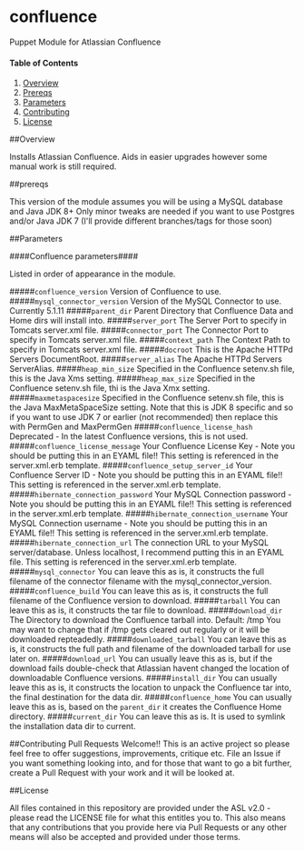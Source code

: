 # confluence
Puppet Module for Atlassian Confluence

#### Table of Contents

1. [Overview](#overview)
2. [Prereqs](#prereqs)
3. [Parameters](#parameters)
4. [Contributing](#contributing)
5. [License](#license)

##Overview

Installs Atlassian Confluence. Aids in easier upgrades however some
manual work is still required.

##prereqs

This version of the module assumes you will be using a MySQL database
and Java JDK 8+
Only minor tweaks are needed if you want to use Postgres and/or Java 
JDK 7 (I'll provide different branches/tags for those soon)

##Parameters

####Confluence parameters####

Listed in order of appearance in the module.

#####`confluence_version`
Version of Confluence to use.
#####`mysql_connector_version`
Version of the MySQL Connector to use. Currently 5.1.11
#####`parent_dir`
Parent Directory that Confluence Data and Home dirs will install into.
#####`server_port` 
The Server Port to specify in Tomcats server.xml file.
#####`connector_port`
The Connector Port to specify in Tomcats server.xml file.
#####`context_path`
The Context Path to specify in Tomcats server.xml file.
#####`docroot`
This is the Apache HTTPd Servers DocumentRoot.
#####`server_alias`
The Apache HTTPd Servers ServerAlias.
#####`heap_min_size`
Specified in the Confluence setenv.sh file, this is the Java Xms setting.
#####`heap_max_size`
Specified in the Confluence setenv.sh file, thi is the Java Xmx setting.
#####`maxmetaspacesize`
Specified in the Confluence setenv.sh file, this is the Java MaxMetaSpaceSize 
setting. Note that this is JDK 8 specific and so if you want to use JDK 7 or 
earlier (not recommended) then replace this with PermGen and MaxPermGen
#####`confluence_license_hash`
Deprecated - In the latest Confluence versions, this is not used.
#####`confluence_license_message`
Your Confluence License Key - Note you should be putting this in an EYAML
file!! This setting is referenced in the server.xml.erb template.
#####`confluence_setup_server_id`
Your Confluence Server ID - Note you should be putting this in an EYAML
file!! This setting is referenced in the server.xml.erb template.
#####`hibernate_connection_password`
Your MySQL Connection password - Note you should be putting this in an EYAML
file!! This setting is referenced in the server.xml.erb template.
#####`hibernate_connection_username`
Your MySQL Connection username - Note you should be putting this in an EYAML
file!! This setting is referenced in the server.xml.erb template.
#####`hibernate_connection_url`
The connection URL to your MySQL server/database. Unless localhost, I
recommend putting this in an EYAML file. This setting is referenced in the server.xml.erb template.
#####`mysql_connector`
You can leave this as is, it constructs the full filename of the connector
filename with the mysql_connector_version.
#####`confluence_build`
You can leave this as is, it constructs the full filename of the Confluence
version to download.
#####`tarball`
You can leave this as is, it constructs the tar file to download.
#####`download_dir`
The Directory to download the Confluence tarball into. Default: /tmp
You may want to change that if /tmp gets cleared out regularly or it
will be downloaded repteadedly.
#####`downloaded_tarball`
You can leave this as is, it constructs the full path and filename of the
downloaded tarball for use later on.
#####`download_url`
You can usually leave this as is, but if the download fails double-check that
Atlassian havent changed the location of downloadable Confluence versions.
#####`install_dir`
You can usually leave this as is, it constructs the location to unpack the 
Confluence tar into, the final destination for the data dir.
#####`confluence_home`
You can usually leave this as is, based on the `parent_dir` it creates the 
Confluence Home directory.
#####`current_dir`
You can leave this as is. It is used to symlink the installation data dir to current.

##Contributing
Pull Requests Welcome!!
This is an active project so please feel free to offer suggestions, improvements, critique etc. File an Issue if you want something looking into, and for those
that want to go a bit further, create a Pull Request with your work and it will
be looked at.

##License

All files contained in this repository are provided under the ASL v2.0 - please read the LICENSE file for what this entitles you to. This also means that any contributions that you provide here via Pull Requests or any other means will also be accepted and provided under those terms.


